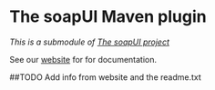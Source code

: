 # The soapUI Maven plugin 

*This is a submodule of [The soapUI project](https://github.com/SmartBear/soapui/tree/SOAPUI-3838-Convert-to-maven3)*

See our [website](http://www.soapui.org/Test-Automation/maven-2x.html) for for documentation.

##TODO
Add info from website and the readme.txt
